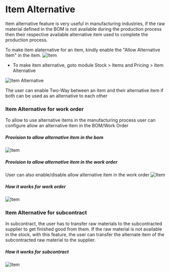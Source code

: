 <!-- add-breadcrumbs -->
# Item Alternative

Item alternative feature is very useful in manufacturing industries, if the raw material defined in the BOM is not available during the production process then their respective available alternative item used to complete the production process.

To make item alaternative for an item, kindly enable the "Allow Alternative Item" in the item.
<img class="screenshot" alt="Item" src="{{docs_base_url}}/assets/img/manufacturing/allow-alternative-item.png">

* To make item alternative, goto module Stock > Items and Pricing > Item Alternative
<img class="screenshot" alt="Item Alternative" src="{{docs_base_url}}/assets/img/manufacturing/item-alternative.png">

The user can enable Two-Way between an item and their alternative item if both can be used as an alternative to each other


### Item Alternative for work order

To allow to use alternative items in the manufacturing process user can configure allow an alternative item in the BOM/Work Order

##### Provision to allow alternative item in the bom
<img class="screenshot" alt="Item" src="{{docs_base_url}}/assets/img/manufacturing/allow-alternative-item-bom.png">

##### Provision to allow alternative item in the work order
User can also enable/disable allow alternative item in the work order
<img class="screenshot" alt="Item" src="{{docs_base_url}}/assets/img/manufacturing/allow-alternative-item-wo.png">

##### How it works for work order
<img class="screenshot" alt="Item" src="{{docs_base_url}}/assets/img/manufacturing/work_order_item_alternative.gif">

### Item Alternative for subcontract
In subcontract, the user has to transfer raw materials to the subcontracted supplier to get finished good from them. If the raw material is not available in the stock, with this feature, the user can transfer the alternate item of the subcontracted raw material to the supplier.

##### How it works for subcontract
<img class="screenshot" alt="Item" src="{{docs_base_url}}/assets/img/manufacturing/purchase_order_item_alternative.gif">
